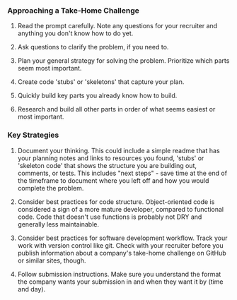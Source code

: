 ### Approaching a Take-Home Challenge

1. Read the prompt carefully. Note any questions for your recruiter and anything you don't know how to do yet.

1. Ask questions to clarify the problem, if you need to.

1. Plan your general strategy for solving the problem.  Prioritize which parts seem most important.

1. Create code 'stubs' or 'skeletons' that capture your plan.

1. Quickly build key parts you already know how to build.  

1. Research and build all other parts in order of what seems easiest or most important.



### Key Strategies

1. Document your thinking. This could include a simple readme that has your planning notes and links to resources you found, 'stubs' or 'skeleton code' that shows the structure you are building out, comments, or tests.  This includes "next steps" - save time at the end of the timeframe to document where you left off and how you would complete the problem.

1. Consider best practices for code structure. Object-oriented code is considered a sign of a more mature developer, compared to functional code. Code that doesn't use functions is probably not DRY and generally less maintainable.

1. Consider best practices for software development workflow.  Track your work with version control like git.  Check with your recruiter before you publish information about a company's take-home challenge on GitHub or similar sites, though.  

1. Follow submission instructions. Make sure you understand the format the company wants your submission in and when they want it by (time and day).
